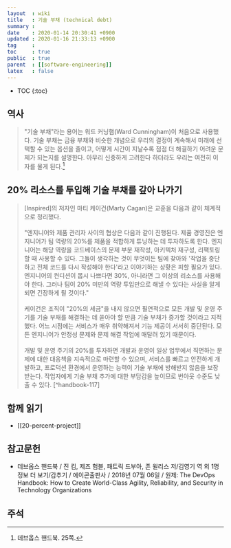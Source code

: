 ```yaml
---
layout  : wiki
title   : 기술 부채 (technical debt)
summary : 
date    : 2020-01-14 20:30:41 +0900
updated : 2020-01-16 21:33:13 +0900
tag     : 
toc     : true
public  : true
parent  : [[software-engineering]]
latex   : false
---
```

* TOC
{:toc}

## 역사

> "기술 부채"라는 용어는 워드 커닝햄(Ward Cunningham)이 처음으로 사용했다. 기술 부채는 금융 부채와 비슷한 개념으로 우리의 결정이 계속해서 미래에 선택할 수 있는 옵션을  줄이고, 어떻게 시간이 지날수록 점점 더 해결하기 어려운 문제가 되는지를 설명한다. 아무리 신중하게 고려한다 하더라도 우리는 여전히 이자를 물게 된다.[^handbook-25]

## 20% 리소스를 투입해 기술 부채를 갚아 나가기

> [Inspired]의 저자인 마티 케이건(Marty Cagan)은 교훈을 다음과 같이 체계적으로 정리했다.
<br/><br/>
"엔지니어와 제품 관리자 사이의 협상은 다음과 같이 진행된다. 제품 경영진은 엔지니어가 팀 역량의 20%를 제품을 적합하게 튜닝하는 데 투자하도록 한다. 엔지니어는 해당 역량을 코드베이스의 문제 부분 재작성, 아키텍처 재구성, 리팩토링할 때 사용할 수 있다. 그들이 생각하는 것이 무엇이든 팀에 찾아와 '작업을 중단하고 전체 코드를 다시 작성해야 한다'라고 이야기하는 상황은 피할 필요가 있다. 엔지니어의 컨디션이 몹시 나쁘다면 30%, 아니라면 그 이상의 리소스를 사용해야 한다. 그러나 팀이 20% 미만의 역량 투입만으로 해낼 수 있다는 사실을 알게 되면 긴장하게 될 것이다."
<br/><br/>
케이건은 조직이 "20%의 세금"을 내지 않으면 필연적으로 모든 개발 및 운영 주기를 기술 부채를 해결하는 데 쏟아야 할 만큼 기술 부채가 증가할 것이라고 지적했다. 어느 시점에는 서비스가 매우 취약해져서 기능 제공이 서서히 중단된다. 모든 엔지니어가 안정성 문제와 문제 해결 작업에 매달려 있기 때문이다.
<br/><br/>
개발 및 운영 주기의 20%를 투자하면 개발과 운영이 일상 업무에서 직면하는 문제에 대한 대응책을 지속적으로 마련할 수 있으며, 서비스를 빠르고 안전하게 개발하고, 프로덕션 환경에서 운영하는 능력이 기술 부채에 방해받지 않음을 보장받는다. 작업자에게 기술 부채 추가에 대한 부담감을 높이므로 번아웃 수준도 낮출 수 있다.
[^handbook-117]

## 함께 읽기

* [[20-percent-project]]

## 참고문헌

* 데브옵스 핸드북 / 진 킴, 제즈 험블, 패트릭 드부아, 존 윌리스 저/김영기 역 외 1명 정보 더 보기/감추기 / 에이콘출판사 / 2018년 07월 06일 / 원제: The DevOps Handbook: How to Create World-Class Agility, Reliability, and Security in Technology Organizations

## 주석

[^handbook-25]: 데브옵스 핸드북. 25쪽.

